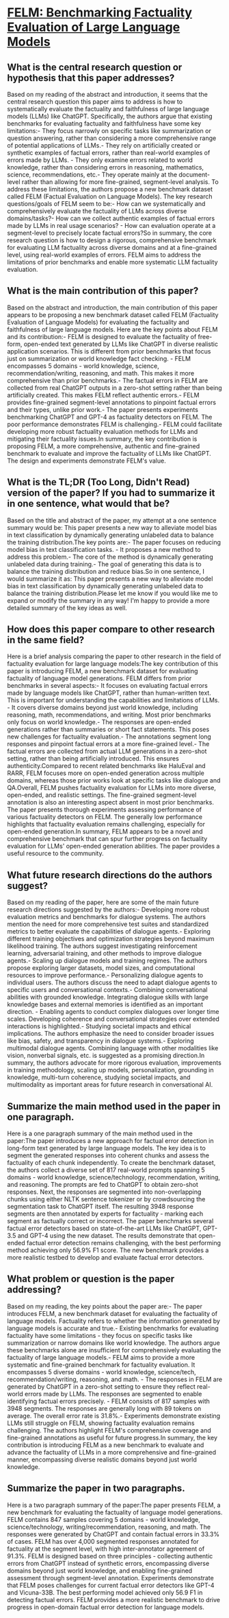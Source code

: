 # [FELM: Benchmarking Factuality Evaluation of Large Language Models](https://arxiv.org/abs/2310.00741)

## What is the central research question or hypothesis that this paper addresses?

Based on my reading of the abstract and introduction, it seems that the central research question this paper aims to address is how to systematically evaluate the factuality and faithfulness of large language models (LLMs) like ChatGPT. Specifically, the authors argue that existing benchmarks for evaluating factuality and faithfulness have some key limitations:- They focus narrowly on specific tasks like summarization or question answering, rather than considering a more comprehensive range of potential applications of LLMs.- They rely on artificially created or synthetic examples of factual errors, rather than real-world examples of errors made by LLMs. - They only examine errors related to world knowledge, rather than considering errors in reasoning, mathematics, science, recommendations, etc.- They operate mainly at the document-level rather than allowing for more fine-grained, segment-level analysis. To address these limitations, the authors propose a new benchmark dataset called FELM (Factual Evaluation on Language Models). The key research questions/goals of FELM seem to be:- How can we systematically and comprehensively evaluate the factuality of LLMs across diverse domains/tasks?- How can we collect authentic examples of factual errors made by LLMs in real usage scenarios? - How can evaluation operate at a segment-level to precisely locate factual errors?So in summary, the core research question is how to design a rigorous, comprehensive benchmark for evaluating LLM factuality across diverse domains and at a fine-grained level, using real-world examples of errors. FELM aims to address the limitations of prior benchmarks and enable more systematic LLM factuality evaluation.


## What is the main contribution of this paper?

Based on the abstract and introduction, the main contribution of this paper appears to be proposing a new benchmark dataset called FELM (Factuality Evaluation of Language Models) for evaluating the factuality and faithfulness of large language models. Here are the key points about FELM and its contribution:- FELM is designed to evaluate the factuality of free-form, open-ended text generated by LLMs like ChatGPT in diverse realistic application scenarios. This is different from prior benchmarks that focus just on summarization or world knowledge fact checking. - FELM encompasses 5 domains - world knowledge, science, recommendation/writing, reasoning, and math. This makes it more comprehensive than prior benchmarks.- The factual errors in FELM are collected from real ChatGPT outputs in a zero-shot setting rather than being artificially created. This makes FELM reflect authentic errors.- FELM provides fine-grained segment-level annotations to pinpoint factual errors and their types, unlike prior work.- The paper presents experiments benchmarking ChatGPT and GPT-4 as factuality detectors on FELM. The poor performance demonstrates FELM is challenging.- FELM could facilitate developing more robust factuality evaluation methods for LLMs and mitigating their factuality issues.In summary, the key contribution is proposing FELM, a more comprehensive, authentic and fine-grained benchmark to evaluate and improve the factuality of LLMs like ChatGPT. The design and experiments demonstrate FELM's value.


## What is the TL;DR (Too Long, Didn't Read) version of the paper? If you had to summarize it in one sentence, what would that be?

Based on the title and abstract of the paper, my attempt at a one sentence summary would be: This paper presents a new way to alleviate model bias in text classification by dynamically generating unlabeled data to balance the training distribution.The key points are:- The paper focuses on reducing model bias in text classification tasks. - It proposes a new method to address this problem.- The core of the method is dynamically generating unlabeled data during training.- The goal of generating this data is to balance the training distribution and reduce bias.So in one sentence, I would summarize it as: This paper presents a new way to alleviate model bias in text classification by dynamically generating unlabeled data to balance the training distribution.Please let me know if you would like me to expand or modify the summary in any way! I'm happy to provide a more detailed summary of the key ideas as well.


## How does this paper compare to other research in the same field?

Here is a brief analysis comparing the paper to other research in the field of factuality evaluation for large language models:The key contribution of this paper is introducing FELM, a new benchmark dataset for evaluating factuality of language model generations. FELM differs from prior benchmarks in several aspects:- It focuses on evaluating factual errors made by language models like ChatGPT, rather than human-written text. This is important for understanding the capabilities and limitations of LLMs. - It covers diverse domains beyond just world knowledge, including reasoning, math, recommendations, and writing. Most prior benchmarks only focus on world knowledge.- The responses are open-ended generations rather than summaries or short fact statements. This poses new challenges for factuality evaluation.- The annotations segment long responses and pinpoint factual errors at a more fine-grained level.- The factual errors are collected from actual LLM generations in a zero-shot setting, rather than being artificially introduced. This ensures authenticity.Compared to recent related benchmarks like HaluEval and RARR, FELM focuses more on open-ended generation across multiple domains, whereas those prior works look at specific tasks like dialogue and QA.Overall, FELM pushes factuality evaluation for LLMs into more diverse, open-ended, and realistic settings. The fine-grained segment-level annotation is also an interesting aspect absent in most prior benchmarks. The paper presents thorough experiments assessing performance of various factuality detectors on FELM. The generally low performance highlights that factuality evaluation remains challenging, especially for open-ended generation.In summary, FELM appears to be a novel and comprehensive benchmark that can spur further progress on factuality evaluation for LLMs' open-ended generation abilities. The paper provides a useful resource to the community.


## What future research directions do the authors suggest?

Based on my reading of the paper, here are some of the main future research directions suggested by the authors:- Developing more robust evaluation metrics and benchmarks for dialogue systems. The authors mention the need for more comprehensive test suites and standardized metrics to better evaluate the capabilities of dialogue agents.- Exploring different training objectives and optimization strategies beyond maximum likelihood training. The authors suggest investigating reinforcement learning, adversarial training, and other methods to improve dialogue agents.- Scaling up dialogue models and training regimes. The authors propose exploring larger datasets, model sizes, and computational resources to improve performance.- Personalizing dialogue agents to individual users. The authors discuss the need to adapt dialogue agents to specific users and conversational contexts.- Combining conversational abilities with grounded knowledge. Integrating dialogue skills with large knowledge bases and external memories is identified as an important direction. - Enabling agents to conduct complex dialogues over longer time scales. Developing coherence and conversational strategies over extended interactions is highlighted.- Studying societal impacts and ethical implications. The authors emphasize the need to consider broader issues like bias, safety, and transparency in dialogue systems.- Exploring multimodal dialogue agents. Combining language with other modalities like vision, nonverbal signals, etc. is suggested as a promising direction.In summary, the authors advocate for more rigorous evaluation, improvements in training methodology, scaling up models, personalization, grounding in knowledge, multi-turn coherence, studying societal impacts, and multimodality as important areas for future research in conversational AI.


## Summarize the main method used in the paper in one paragraph.

Here is a one paragraph summary of the main method used in the paper:The paper introduces a new approach for factual error detection in long-form text generated by large language models. The key idea is to segment the generated responses into coherent chunks and assess the factuality of each chunk independently. To create the benchmark dataset, the authors collect a diverse set of 817 real-world prompts spanning 5 domains - world knowledge, science/technology, recommendation, writing, and reasoning. The prompts are fed to ChatGPT to obtain zero-shot responses. Next, the responses are segmented into non-overlapping chunks using either NLTK sentence tokenizer or by crowdsourcing the segmentation task to ChatGPT itself. The resulting 3948 response segments are then annotated by experts for factuality - marking each segment as factually correct or incorrect. The paper benchmarks several factual error detectors based on state-of-the-art LLMs like ChatGPT, GPT-3.5 and GPT-4 using the new dataset. The results demonstrate that open-ended factual error detection remains challenging, with the best performing method achieving only 56.9% F1 score. The new benchmark provides a more realistic testbed to develop and evaluate factual error detectors.


## What problem or question is the paper addressing?

Based on my reading, the key points about the paper are:- The paper introduces FELM, a new benchmark dataset for evaluating the factuality of language models. Factuality refers to whether the information generated by language models is accurate and true.- Existing benchmarks for evaluating factuality have some limitations - they focus on specific tasks like summarization or narrow domains like world knowledge. The authors argue these benchmarks alone are insufficient for comprehensively evaluating the factuality of large language models.- FELM aims to provide a more systematic and fine-grained benchmark for factuality evaluation. It encompasses 5 diverse domains - world knowledge, science/tech, recommendation/writing, reasoning, and math. - The responses in FELM are generated by ChatGPT in a zero-shot setting to ensure they reflect real-world errors made by LLMs. The responses are segmented to enable identifying factual errors precisely. - FELM consists of 817 samples with 3948 segments. The responses are generally long with 89 tokens on average. The overall error rate is 31.8%.- Experiments demonstrate existing LLMs still struggle on FELM, showing factuality evaluation remains challenging. The authors highlight FELM's comprehensive coverage and fine-grained annotations as useful for future progress.In summary, the key contribution is introducing FELM as a new benchmark to evaluate and advance the factuality of LLMs in a more comprehensive and fine-grained manner, encompassing diverse realistic domains beyond just world knowledge.


## Summarize the paper in two paragraphs.

Here is a two paragraph summary of the paper:The paper presents FELM, a new benchmark for evaluating the factuality of language model generations. FELM contains 847 samples covering 5 domains - world knowledge, science/technology, writing/recommendation, reasoning, and math. The responses were generated by ChatGPT and contain factual errors in 33.3% of cases. FELM has over 4,000 segmented responses annotated for factuality at the segment level, with high inter-annotator agreement of 91.3%. FELM is designed based on three principles - collecting authentic errors from ChatGPT instead of synthetic errors, encompassing diverse domains beyond just world knowledge, and enabling fine-grained assessment through segment-level annotation. Experiments demonstrate that FELM poses challenges for current factual error detectors like GPT-4 and Vicuna-33B. The best performing model achieved only 56.9 F1 in detecting factual errors. FELM provides a more realistic benchmark to drive progress in open-domain factual error detection for language models.
